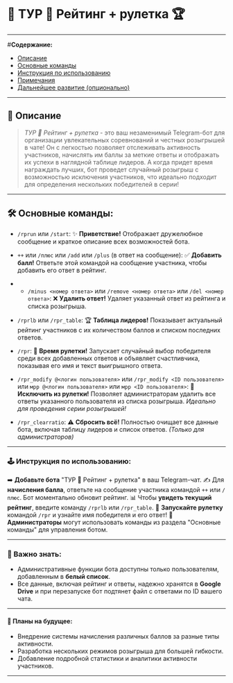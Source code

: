 # 🌟 ТУР 🤖 Рейтинг + рулетка 🏆

---

#**Содержание:**

* [Описание](#описание)
* [Основные команды](#%EF%83%A9%EF%B8%8F-основные-команды)
* [Инструкция по использованию](#%F0%9F%93%96-инструкция-по-использованию)
* [Примечания](#%F0%9F%93%8E-примечания)
* [Дальнейшее развитие (опционально)](#%E2%9C%A8-дальнейшее-развитие-опционально)

---

## 📜 Описание

> *ТУР 🤖 Рейтинг + рулетка* - это ваш незаменимый Telegram-бот для организации увлекательных соревнований и честных розыгрышей в чате! Он с легкостью позволяет отслеживать активность участников, начислять им баллы за меткие ответы и отображать их успехи в наглядной таблице лидеров. А когда придет время награждать лучших, бот проведет случайный розыгрыш с возможностью исключения участников, что идеально подходит для определения нескольких победителей в серии!

---

## 🛠️ Основные команды:

* `/rprun` или `/start`:  ✨ **Приветствие!** Отображает дружелюбное сообщение и краткое описание всех возможностей бота.
  
* `++` или `/плюс` или `/add` или `/plus` (в ответ на сообщение):  ✅ **Добавить балл!** Ответьте этой командой на сообщение участника, чтобы добавить его ответ в рейтинг.
* * `/minus <номер ответа>` или `/remove <номер ответа>` или `/del <номер ответа>`:  ❌ **Удалить ответ!** Удаляет указанный ответ из рейтинга и списка розыгрыша.
* `/rprlb` или `/rpr_table`:  🏆 **Таблица лидеров!** Показывает актуальный рейтинг участников с их количеством баллов и списком последних ответов.
  
* `/rpr`:  🎉 **Время рулетки!** Запускает случайный выбор победителя среди всех добавленных ответов и объявляет счастливчика, показывая его имя и текст выигрышного ответа.
* `/rpr_modify @<логин пользователя>` или `/rpr_modify <ID пользователя>` или `мрр @<логин пользователя>` или `мрр <ID пользователя>`:  🚫 **Исключить из рулетки!** Позволяет администраторам удалить все ответы указанного пользователя из списка розыгрыша. _Идеально для проведения серии розыгрышей!_

* `/rpr_clearratio`:  ⚠️ **Сбросить всё!** Полностью очищает все данные бота, включая таблицу лидеров и список ответов. _(Только для администраторов)_

---

### 🕹️ Инструкция по использованию:

➡️ **Добавьте бота** "ТУР 🤖 Рейтинг + рулетка" в ваш Telegram-чат.
✍️ Для **начисления балла**, ответьте на сообщение участника командой `++` или `/плюс`. Бот моментально обновит рейтинг.
📊 Чтобы **увидеть текущий рейтинг**, введите команду `/rprlb` или `/rpr_table`.
🎰 **Запускайте рулетку** командой `/rpr` и узнайте имя победителя и его ответ!
🔑 **Администраторы** могут использовать команды из раздела "Основные команды" для управления ботом.

---

### 📌 Важно знать:

* Административные функции бота доступны только пользователям, добавленным в **белый список**.
* Все данные, включая рейтинг и ответы, надежно хранятся в **Google Drive** и при перезапуске бот подтянет файл с ответами по ID вашего чата.

---

#### 🚀 Планы на будущее:

* Внедрение системы начисления различных баллов за разные типы активности.
* Разработка нескольких режимов розыгрыша для большей гибкости.
* Добавление подробной статистики и аналитики активности участников.

---
